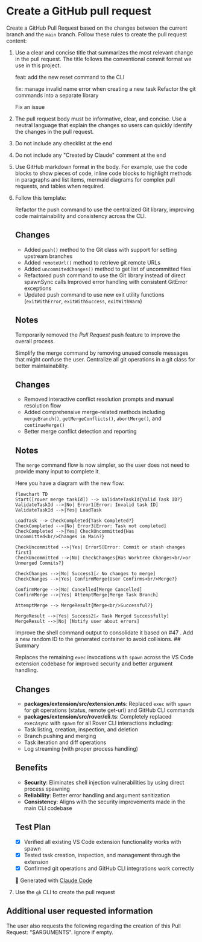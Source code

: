 # Create a GitHub pull request

Create a GitHub Pull Request based on the changes between the current branch and the `main` branch. Follow these rules to create the pull request content:

1. Use a clear and concise title that summarizes the most relevant change in the pull request. The title follows the conventional commit format we use in this project.

    <good-example>
    feat: add the new reset command to the CLI

    fix: manage invalid name error when creating a new task
    </good-example>
    <bad-example>
    Refactor the git commands into a separate library

    Fix an issue
    </bad-example>

2. The pull request body must be informative, clear, and concise. Use a neutral language that explain the changes so users can quickly identify the changes in the pull request.

3. Do not include any checklist at the end

4. Do not include any "Created by Claude" comment at the end

5. Use GitHub markdown format in the body. For example, use the code blocks to show pieces of code, inline code blocks to highlight methods in paragraphs and list items, mermaid diagrams for complex pull requests, and tables when required.

6. Follow this template:

    <template>
    Brief summary for the changes in the pull request. 2 paragraphs max.

    # Changes

    Enumerate the major and most important changes in the pull request. Keep the list clear, short and concise.

    # Notes

    An optional section to indicate any other relevant information, major architectural change, future work, other changes that were not part of the task by were implemented in this pull request. You can also include a mermaid diagram if the changes are complex and a diagram might help to understand them.
    </template>

    <good-example>
    Refactor the push command to use the centralized Git library, improving code maintainability and consistency across the CLI.

    ## Changes
    
    - Added `push()` method to the Git class with support for setting upstream branches
    - Added `remoteUrl()` method to retrieve git remote URLs
    - Added `uncommitedChanges()` method to get list of uncommitted files
    - Refactored push command to use the Git library instead of direct spawnSync calls Improved error handling with consistent GitError exceptions
    - Updated push command to use new exit utility functions (`exitWithError`, `exitWithSuccess`, `exitWithWarn`)

    ## Notes

    Temporarily removed the _Pull Request_ push feature to improve the overall process.
    </good-example>

    <good-example>
    Simplify the merge command by removing unused console messages that might confuse the user. Centralize all git operations in a git class for better maintainability.

    ## Changes
    - Removed interactive conflict resolution prompts and manual resolution flow
    - Added comprehensive merge-related methods including `mergeBranch()`, `getMergeConflicts()`, `abortMerge()`, and `continueMerge()`
    - Better merge conflict detection and reporting

    ## Notes
    The `merge` command flow is now simpler, so the user does not need to provide many input to complete it.

    Here you have a diagram with the new flow:

    ```mermaid
    flowchart TD
    Start([rover merge taskId]) --> ValidateTaskId{Valid Task ID?}
    ValidateTaskId -->|No| Error1[Error: Invalid task ID]
    ValidateTaskId -->|Yes| LoadTask
    
    LoadTask --> CheckCompleted{Task Completed?}
    CheckCompleted -->|No| Error3[Error: Task not completed]
    CheckCompleted -->|Yes| CheckUncommitted{Has Uncommitted<br/>Changes in Main?}
    
    CheckUncommitted -->|Yes| Error5[Error: Commit or stash changes first]
    CheckUncommitted -->|No| CheckChanges{Has Worktree Changes<br/>or Unmerged Commits?}
    
    CheckChanges -->|No| Success1[✓ No changes to merge]
    CheckChanges -->|Yes| ConfirmMerge{User Confirms<br/>Merge?}
    
    ConfirmMerge -->|No| Cancelled[Merge Cancelled]
    ConfirmMerge -->|Yes| AttemptMerge[Merge Task Branch]
    
    AttemptMerge --> MergeResult{Merge<br/>Successful?}
    
    MergeResult -->|Yes| Success2[✓ Task Merged Successfully]
    MergeResult -->|No| [Notify user about errors]
    ```
    </good-example>

    <bad-example>
    Improve the shell command output to consolidate it based on #47 . Add a new random ID to the generated container to avoid collisions.
    </bad-example>

    <bad-example>
    ## Summary

    Replaces the remaining `exec` invocations with `spawn` across the VS Code extension codebase for improved security and better argument handling.

    ## Changes

    - **packages/extension/src/extension.mts**: Replaced `exec` with `spawn` for git operations (status, remote get-url) and GitHub CLI commands
    - **packages/extension/src/rover/cli.ts**: Completely replaced `execAsync` with `spawn` for all Rover CLI interactions including:
    - Task listing, creation, inspection, and deletion
    - Branch pushing and merging
    - Task iteration and diff operations
    - Log streaming (with proper process handling)

    ## Benefits

    - **Security**: Eliminates shell injection vulnerabilities by using direct process spawning
    - **Reliability**: Better error handling and argument sanitization
    - **Consistency**: Aligns with the security improvements made in the main CLI codebase

    ## Test Plan

    - [x] Verified all existing VS Code extension functionality works with spawn
    - [x] Tested task creation, inspection, and management through the extension
    - [x] Confirmed git operations and GitHub CLI integrations work correctly

    🤖 Generated with [Claude Code](https://claude.ai/code)
    </bad-example>

7. Use the `gh` CLI to create the pull request

## Additional user requested information

The user also requests the following regarding the creation of this Pull Request: "$ARGUMENTS". Ignore if empty.
